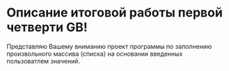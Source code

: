 # Описание итоговой работы первой четверти GB!
Представляю Вашему вниманию проект программы по заполнению произвольного массива (списка) на основании введенных пользоватлем значений. 